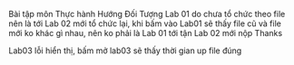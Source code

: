 Bài tập môn Thực hành Hướng Đối Tượng 
Lab 01 do chưa tổ chức theo file nên là tới Lab 02 mới tổ chức lại, khi bấm vào Lab01 sẽ thấy file cũ và file mới ko khác gì nhau, nên ko phải là Lab 01 tới tận Lab 02 mới nộp 
Thanks

Lab03 lỗi hiển thị, bấm mở lab03 sẽ thấy thời gian up file đúng 
